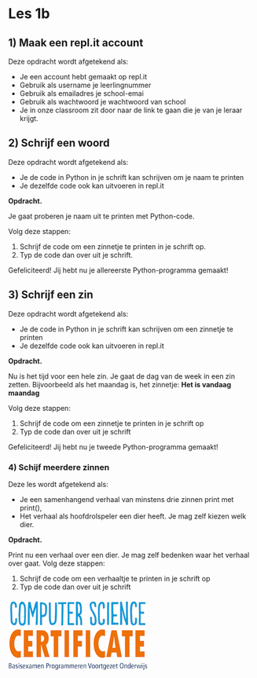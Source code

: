 # Les 1b

## 1\) Maak een repl.it account

Deze opdracht wordt afgetekend als: 

* Je een account hebt gemaakt op repl.it
* Gebruik als username je leerlingnummer
* Gebruik als emailadres je school-emai
* Gebruik als wachtwoord je wachtwoord van school
* Je in onze classroom zit door naar de link te gaan die je van je leraar krijgt. 

## 2\) Schrijf een woord

Deze opdracht wordt afgetekend als:

* Je de code in Python in je schrift kan schrijven om je naam te printen
* Je dezelfde code ook kan uitvoeren in repl.it

**Opdracht.**

Je gaat proberen je naam uit te printen met Python-code.

Volg deze stappen:

1. Schrijf de code om een zinnetje te printen in je schrift op. 
2. Typ de code dan over uit je schrift.

Gefeliciteerd! Jij hebt nu je allereerste Python-programma gemaakt!

## 3\) Schrijf een zin

Deze opdracht wordt afgetekend als:

* Je de code in Python in je schrift kan schrijven om een zinnetje te printen
* Je dezelfde code ook kan uitvoeren in repl.it

**Opdracht.**

Nu is het tijd voor een hele zin. Je gaat de dag van de week in een zin zetten. Bijvoorbeeld als het maandag is, het zinnetje: **Het is vandaag maandag**

Volg deze stappen:

1. Schrijf de code om een zinnetje te printen in je schrift op
2. Typ de code dan over uit je schrift

Gefeliciteerd! Jij hebt nu je tweede Python-programma gemaakt!

### 4\) Schijf meerdere zinnen

Deze les wordt afgetekend als:

* Je een samenhangend verhaal van minstens drie zinnen print met print\(\), 
* Het verhaal als hoofdrolspeler een dier heeft. Je mag zelf kiezen welk dier.

**Opdracht.** 

Print nu een verhaal over een dier. Je mag zelf bedenken waar het verhaal over gaat. Volg deze stappen:

1. Schrijf de code om een verhaaltje te printen in je schrift op
2. Typ de code dan over uit je schrift

![](/img/logoCSCert_10cm.jpg)